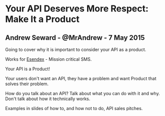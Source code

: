 # Your API Deserves More Respect: Make It a Product 

## Andrew Seward - @MrAndrew - 7 May 2015

Going to cover why it is important to consider your API as a product.

Works for [Esendex](http://www.esendex.co.uk/) - Mission critical SMS.

Your API is a Product!

Your users don't want an API, they have a problem and want Product that solves their problem.

How do you talk about an API? Talk about what you can do with it and why. Don't talk about how it technically works.

Examples in slides of how to, and how not to do, API sales pitches.

